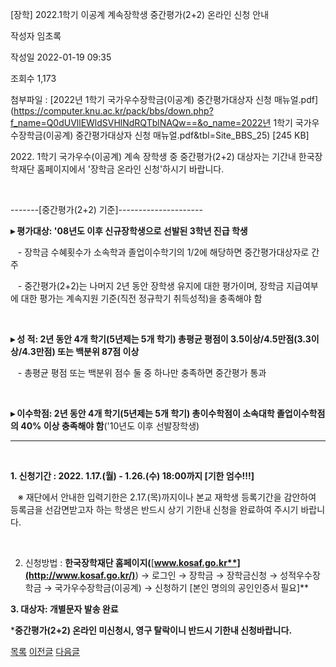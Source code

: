 
[장학] 2022.1학기 이공계 계속장학생 중간평가(2+2) 온라인 신청 안내





작성자
임초록


작성일
2022-01-19 09:35


조회수
1,173


첨부파일 : [2022년 1학기 국가우수장학금(이공계) 중간평가대상자 신청 매뉴얼.pdf](https://computer.knu.ac.kr/pack/bbs/down.php?f_name=Q0dUVllEWldSVHlNdRQTblNAQw==&o_name=2022년 1학기 국가우수장학금(이공계) 중간평가대상자 신청 매뉴얼.pdf&tbl=Site_BBS_25) [245 KB]


﻿﻿﻿2022. 1학기 국가우수(이공계) 계속 장학생 중 중간평가(2+2) 대상자는 기간내 한국장학재단 홈페이지에서 '장학금 온라인 신청'하시기 바랍니다.  


 

-------[중간평가(2+2) 기준]---------------------

**▸ 평가대상: '08년도 이후 신규장학생으로 선발된 3학년 진급 학생**

   - 장학금 수혜횟수가 소속학과 졸업이수학기의 1/2에 해당하면 중간평가대상자로 간주

   - 중간평가(2+2)는 나머지 2년 동안 장학생 유지에 대한 평가이며, 장학금 지급여부에 대한 평가는 계속지원 기준(직전 정규학기 취득성적)을 충족해야 함

 

**▸ 성 적: 2년 동안 4개 학기(5년제는 5개 학기) 총평균 평점이 3.5이상/4.5만점(3.3이상/4.3만점) 또는 백분위 87점 이상**

   - 총평균 평점 또는 백분위 점수 둘 중 하나만 충족하면 중간평가 통과

 

**▸ 이수학점: 2년 동안 4개 학기(5년제는 5개 학기) 총이수학점이 소속대학 졸업이수학점의 40% 이상 충족해야 함**('10년도 이후 선발장학생)

---------------------------------

 

**1. 신청기간 : 2022. 1.17.(월) - 1.26.(수) 18:00까지 [기한 엄수!!!]**

   ※ 재단에서 안내한 입력기한은 2.17.(목)까지이나 본교 재학생 등록기간을 감안하여 등록금을 선감면받고자 하는 학생은 반드시 상기 기한내 신청을 완료하여 주시기 바랍니다.

 

2. 신청방법 : **한국장학재단 홈페이지(**[**www.kosaf.go.kr**](http://www.kosaf.go.kr/)**) → 로그인 → 장학금 → 장학금신청 → 성적우수장학금 → 국가우수장학금(이공계) → 신청하기 [본인 명의의 공인인증서 필요]**

**3. 대상자: 개별문자 발송 완료**

***중간평가(2+2) 온라인 미신청시, 영구 탈락이니 반드시 기한내 신청바랍니다.**







[목록](https://computer.knu.ac.kr/06_sub/02_sub.html?key=&keyfield=&category=&page=1&bbs_code=Site_BBS_25)
[이전글](https://computer.knu.ac.kr/06_sub/02_sub.html?bbs_cmd=view&page=1&key=&keyfield=&category=&no=3680&bbs_code=Site_BBS_25)
[다음글](https://computer.knu.ac.kr/06_sub/02_sub.html?bbs_cmd=view&page=1&key=&keyfield=&category=&no=3682&bbs_code=Site_BBS_25)

















 